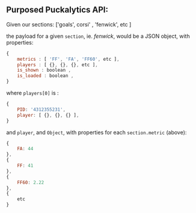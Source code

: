 ## Purposed Puckalytics API: 

Given our sections: ['goals', corsi' , 'fenwick', etc ]

the payload for a given `section`, ie. *fenwick*, would be a JSON object, with properties: 

```javascript
{
	metrics : [ 'FF', 'FA', 'FF60', etc ],
	players : [ {}, {}, {}, etc ],
	is_shown : boolean ,
	is_loaded : boolean ,
}
```

where `players[0]` is : 

```javascript
{
	PID: '4312355231',
	player: [ {}, {}, {} ],
}
```

and `player`, and `Object`, with properties for each `section.metric` (above): 
```javascript
{
	FA: 44
}, 
{
	FF: 41
},
{
	FF60: 2.22
},
{
	etc
}

```